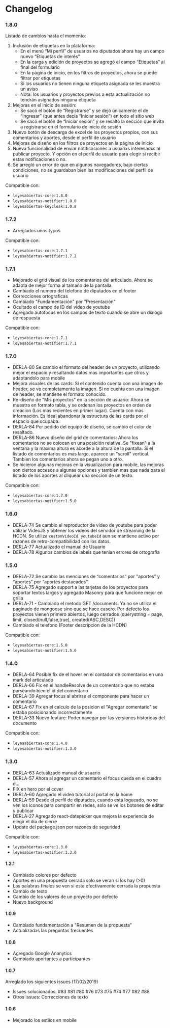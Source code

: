 
# Changelog

### 1.8.0

Listado de cambios hasta el momento:

1. Inclusión de etiquetas en la plataforma:
    * En el menú “Mi perfil” de usuarios no diputados ahora hay un campo nuevo “Etiquetas de interés”
    * En la carga y edición de proyectos se agregó el campo “Etiquetas” al final del formulario
    * En la página de inicio, en los filtros de proyectos, ahora se puede filtrar por etiquetas
    * Si los usuarios no tienen ninguna etiqueta asignada se les muestra un aviso
    * Nota: los usuarios y proyectos previos a esta actualización no tendrán asignados ninguna etiqueta
2. Mejoras en el inicio de sesión:
    * Se sacó el botón de “Registrarse” y se dejó únicamente el de “Ingresar” (que antes decía “Iniciar sesión”) en todo el sitio web
    * Se sacó el botón de “Iniciar sesión” y se resaltó la sección que invita a registrarse en el formulario de inicio de sesión
3. Nuevo botón de descarga de excel de los proyectos propios, con sus comentarios y aportes, desde el perfil de usuario	
4. Mejoras de diseño en los filtros de proyectos en la página de inicio
5. Nueva funcionalidad de enviar notificaciones a usuarixs interesadxs al publicar proyecto. Y opción en el perfil de usuario para elegir si recibir estas notificaciones o no.
6. Se arregló un error de que en algunos navegadores, bajo ciertas condiciones, no se guardaban bien las modificaciones del perfil de usuario

Compatible con:
* `leyesabiertas-core:1.8.0`
* `leyesabiertas-notifier:1.8.0`
* `leyesabiertas-keycloak:1.0.8`

### 1.7.2

- Arreglados unos typos

Compatible con:
- `leyesabiertas-core:1.7.1`
- `leyesabiertas-notifier:1.7.2`


### 1.7.1

- Mejorado el grid visual de los comentarios del articulado. Ahora se adapta de mejor forma al tamaño de la pantalla.
- Cambiado el numero del telefono de diputados en el footer
- Correcciones ortograficas
- Cambiado "Fundamentación" por "Presentación"
- Ocultado el campo de ID del video de youtube
- Agregado autofocus en los campos de texto cuando se abre un dialogo de respuesta

Compatible con:
- `leyesabiertas-core:1.7.1`
- `leyesabiertas-notifier:1.7.1`

### 1.7.0

- DERLA-80 Se cambio el formato del header de un proyecto, utilizando mejor el espacio y resaltando datos mas importantes que otros y adaptandolo para  mobile
- Mejora visuales de las cards: Si el contenido cuenta con una imagen de header, se ve completamente la imagen. Si no cuenta con una imagen de header, se mantiene el formato conocido.
- Re-diseño de "Mis proyectos" en la sección de usuario: Ahora se muestra en formato tabla, y se ordenan los proyectos en orden de creacion (Los mas recientes en primer lugar). Cuenta con mas información. Es ideal abandonar la estructura de las cards por el espacio que ocupaba.
- DERLA-84 Por pedido del equipo de diseño, se cambio el color de resaltado.
- DERLA-86 Nuevo diseño del grid de comentarios: Ahora los comentarios no se colocan en una posición relativa. Se "fixean" a la ventana y la maxima altura es acorde a la altura de la pantalla. Si el listado de comentarios es mas largo, aparece un "scroll" vertical. Tambien los comentarios ahora se pegan uno a otro.
- Se hicieron algunas mejoras en la visualizacion para mobile, las mejoras son ciertos accesos a algunas opciones y tambien mas que nada para el listado de los aportes al cliquear una seccion de un texto.

Compatible con:
- `leyesabiertas-core:1.7.0`
- `leyesabiertas-notifier:1.5.0`


### 1.6.0

- DERLA-74 Se cambio el reproductor de video de youtube para poder utilizar VideoJS y obtener los videos del servidor de streaming de la HCDN. Se utiliza `customVideoId`. `youtubeId` aun se mantiene activo por razones de retro-compatibilidad con los datos.
- DERLA-77 Actualizado el manual de Usuario
- DERLA-78 Algunos cambios de labels que tenian errores de ortografia

### 1.5.0

- DERLA-72 Se cambio las menciones de “comentarios” por "aportes” y “aportes” por “aportes destacados”.
- DERLA-75 Agregado support a las tarjetas de los proyectos para soportar textos largos y agregado Masonry para que funcione mejor en grilla
- DERLA-71 - Cambiado el metodo GET /documents.  Ya no se utiliza el paginado de mongoose sino que se hace casero.   Por defecto los proyectos vienen primero abiertos, luego cerrados (querystring = page, limit, closed(null,false,true), created(ASC,DESC))
- Cambiado el telefono (Footer descripcion de la HCDN)

Compatible con:
- `leyesabiertas-core:1.5.0`
- `leyesabiertas-notifier:1.5.0`

### 1.4.0

- DERLA-64 Posible fix de el hover en el contador de comentarios en una mark del articulado
- DERLA-66 Fix en el handleResolve de un comentario que no estaba parseando bien el id del comentario
- DERLA-39 Agregar focus al abrirse el componente para hacer un comentario
- DERLA-67 Fix en el calculo de la posicion el "Agregar comentario" se estaba posicionando incorrectamente
- DERLA-33 Nuevo feature: Poder navegar por las versiones historicas del documento

Compatible con:
- `leyesabiertas-core:1.4.0`
- `leyesabiertas-notifier:1.3.0`


### 1.3.0

- DERLA-63 Actualizado manual de usuario 
- DERLA-57 Ahora al agregar un comentario el focus queda en el cuadro d…
- FIX en hero por el cover
- DERLA-60 Agregado el video tutorial al portal en la home
- DERLA-59 Desde el perfil de diputados, cuando está logueado, no se ven los iconos para compartir en redes, solo se ve los botones de editar y publicar
- DERLA-27 Agregado react-datepicker que mejora la experiencia de elegir el dia de cierre
- Update del package.json por razones de seguridad

Compatible con:
- `leyesabiertas-core:1.3.0`
- `leyesabiertas-notifier:1.3.0`

#### 1.2.1

- Cambiado colores por defecto
- Aportes en una propuesta cerrada solo se veran si los hay (>0)
- Las palabras finales se ven si esta efectivamente cerrada la propuesta
- Cambio de texto
- Cambio de los valores de un proyecto por defecto
- Nuevo background 

#### 1.0.9
- Cambiado fundamentación a "Resumen de la propuesta"
- Actualizadas las preguntas frecuentes

#### 1.0.8
- Agregado Google Ananytics
- Cambiado aportantes a participantes

#### 1.0.7
Arreglado los siguientes issues (17/02/2019)
- Issues solucionados: #83 #81 #80 #76 #73 #75 #74 #77 #82 #88
- Otros issues: Correcciones de texto

#### 1.0.6

- Mejorado los estilos en mobile
